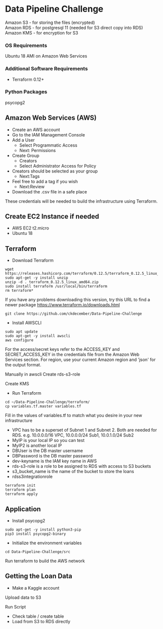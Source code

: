 # Data Pipeline Challenge

Amazon S3 - for storing the files (encrypted)  
Amazon RDS - for postgresql 11 (needed for S3 direct copy into RDS)  
Amazon KMS - for encryption for S3  

### OS Requirements
Ubuntu 18 AMI on Amazon Web Services

### Additional Software Requirements
+ Terraform 0.12+

### Python Packages
psycopg2

## Amazon Web Services (AWS)
+ Create an AWS account
+ Go to the IAM Management Console
+ Add a User
  - Select Programmatic Access
  - Next: Permissions
+ Create Group
  - Creators
  - Select Administrator Access for Policy
+ Creators should be selected as your group
  - Next:Tags
+ Feel free to add a tag if you wish
  - Next:Review
+ Download the .csv file in a safe place

These credentials will be needed to build the infrastructure using Terraform.

## Create EC2 Instance if needed
+ AWS EC2 t2.micro
+ Ubuntu 18

## Terraform
+ Download Terraform
```
wget https://releases.hashicorp.com/terraform/0.12.5/terraform_0.12.5_linux_amd64.zip
sudo apt-get -y install unzip
unzip -d . terraform_0.12.5_linux_amd64.zip
sudo install terraform /usr/local/bin/terraform
rm terraform*
```
If you have any problems downloading this version, try this URL to find a newer package https://www.terraform.io/downloads.html

```
git clone https://github.com/ckdecember/Data-Pipeline-Challenge
```

+ Install AWSCLI
```
sudo apt update
sudo apt-get -y install awscli
aws configure
```

For the access/secret keys refer to the ACCESS_KEY and SECRET_ACCESS_KEY in the credentials file from the Amazon Web Services section.
For region, use your current Amazon region and 'json' for the output format.

Manually in awscli
Create
rds-s3-role

Create
KMS


+ Run Terraform
```
cd ~/Data-Pipeline-Challenge/terraform/
cp variables.tf.master variables.tf
```

Fill in the values of variables.tf to match what you desire in your new infrastructure
+ VPC has to be a superset of Subnet 1 and Subnet 2.  Both are needed for RDS. e.g.  10.0.0.0/16 VPC, 10.0.0.0/24 Sub1, 10.0.1.0/24 Sub2
+ MyIP is your local IP so you can test
+ MyIP2 is another local IP
+ DBUser is the DB master username 
+ DBPassword is the DB master password
+ dev-keyname is the IAM key name in AWS
+ rds-s3-role is a role to be assigned to RDS with access to S3 buckets
+ s3_bucket_name is the name of the bucket to store the loans
+ rdss3integrationrole

```
terraform init
terraform plan
terraform apply
```

## Application

+ Install psycopg2
```
sudo apt-get -y install python3-pip
pip3 install psycopg2-binary
```

+ Initialize the environment variables


```
cd Data-Pipeline-Challenge/src
```
Run terraform to build the AWS network

## Getting the Loan Data 
+ Make a Kaggle account

Upload data to S3

Run Script
- Check table / create table
- Load from S3 to RDS directly
